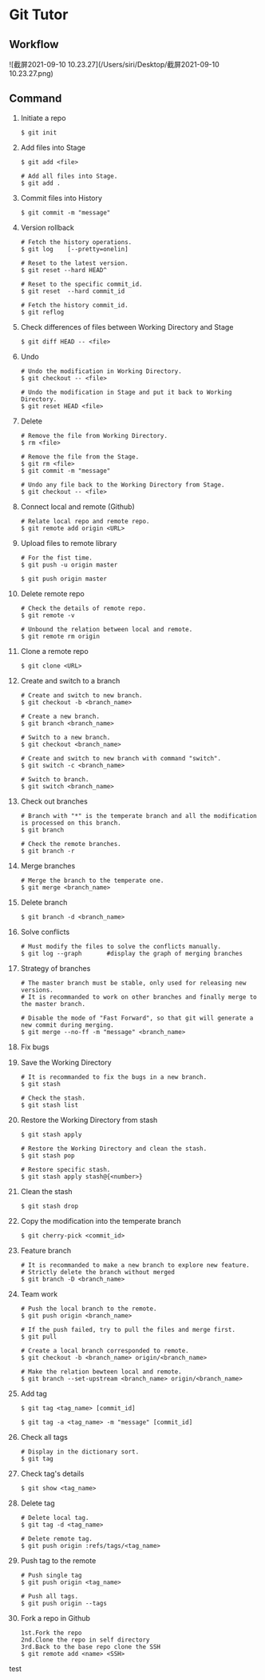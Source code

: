 # Git Tutor

## Workflow

![截屏2021-09-10 10.23.27](/Users/siri/Desktop/截屏2021-09-10 10.23.27.png)

## Command

1. Initiate a repo

   ```
   $ git init
   ```

2. Add files into Stage

   ```
   $ git add <file>
   
   # Add all files into Stage.
   $ git add .					
   ```

3. Commit files into History

   ```
   $ git commit -m "message"
   ```

4. Version rollback

   ```
   # Fetch the history operations.
   $ git log	[--pretty=onelin]
   
   # Reset to the latest version.
   $ git reset --hard HEAD^
   
   # Reset to the specific commit_id.
   $ git reset	--hard commit_id
   
   # Fetch the history commit_id.
   $ git reflog
   ```

5. Check differences of files between Working Directory and Stage

   ```
   $ git diff HEAD -- <file>
   ```

6. Undo

   ```
   # Undo the modification in Working Directory.
   $ git checkout -- <file>
   
   # Undo the modification in Stage and put it back to Working Directory.
   $ git reset HEAD <file> 
   ```

7. Delete

   ```
   # Remove the file from Working Directory.
   $ rm <file>	
   
   # Remove the file from the Stage.
   $ git rm <file>
   $ git commit -m "message"
   
   # Undo any file back to the Working Directory from Stage.
   $ git checkout -- <file> 
   ```

8. Connect local and remote (Github)

   ```
   # Relate local repo and remote repo.
   $ git remote add origin <URL>
   ```

9. Upload files to remote library

   ```
   # For the fist time.
   $ git push -u origin master
   
   $ git push origin master
   ```

10. Delete remote repo

    ```
    # Check the details of remote repo.
    $ git remote -v	
    
    # Unbound the relation between local and remote.
    $ git remote rm	origin	
    ```

11. Clone a remote repo

    ```
    $ git clone <URL>
    ```

12. Create and switch to a branch

    ```
    # Create and switch to new branch.
    $ git checkout -b <branch_name>	
    
    # Create a new branch.
    $ git branch <branch_name>
    
    # Switch to a new branch.
    $ git checkout <branch_name>	
    
    # Create and switch to new branch with command "switch".
    $ git switch -c <branch_name>	
    
    # Switch to branch.
    $ git switch <branch_name>		
    ```

13. Check out branches

    ```
    # Branch with "*" is the temperate branch and all the modification is processed on this branch.
    $ git branch 		
    
    # Check the remote branches.
    $ git branch -r		
    ```

14. Merge branches

    ```
    # Merge the branch to the temperate one.
    $ git merge <branch_name>		 	
    ```

15. Delete branch

    ```
    $ git branch -d <branch_name>
    ```

16. Solve conflicts

    ```
    # Must modify the files to solve the conflicts manually.
    $ git log --graph		#display the graph of merging branches
    ```

17. Strategy of branches

    ```
    # The master branch must be stable, only used for releasing new versions.
    # It is recommanded to work on other branches and finally merge to the master branch.
    
    # Disable the mode of "Fast Forward", so that git will generate a new commit during merging.
    $ git merge --no-ff -m "message" <branch_name>		
    ```

18. Fix bugs

19. Save the Working Directory

    ```
    # It is recommanded to fix the bugs in a new branch.
    $ git stash
    
    # Check the stash.
    $ git stash list 	
    ```

20. Restore the Working Directory from stash

    ```
    $ git stash apply
    
    # Restore the Working Directory and clean the stash.
    $ git stash pop 	
    
    # Restore specific stash.
    $ git stash apply stash@{<number>} 
    ```

21. Clean the stash

    ```
    $ git stash drop
    ```

22. Copy the modification into the temperate branch

    ```
    $ git cherry-pick <commit_id>
    ```

23. Feature branch

    ```
    # It is recommanded to make a new branch to explore new feature.
    # Strictly delete the branch without merged
    $ git branch -D <branch_name>	
    ```

24. Team work

    ```bran
    # Push the local branch to the remote.
    $ git push origin <branch_name> 
    
    # If the push failed, try to pull the files and merge first.
    $ git pull						
    
    # Create a local branch corresponded to remote.
    $ git checkout -b <branch_name> origin/<branch_name> 
    
    # Make the relation bewteen local and remote.
    $ git branch --set-upstream <branch_name> origin/<branch_name>	
    ```

25. Add tag

    ```
    $ git tag <tag_name> [commit_id]
    
    $ git tag -a <tag_name> -m "message" [commit_id]
    ```

26. Check all tags

    ```
    # Display in the dictionary sort.
    $ git tag	
    ```

27. Check tag's details

    ```
    $ git show <tag_name>
    ```

28. Delete tag

    ```
    # Delete local tag.
    $ git tag -d <tag_name>			
    
    # Delete remote tag.
    $ git push origin :refs/tags/<tag_name>	
    ```

29. Push tag to the remote

    ```
    # Push single tag
    $ git push origin <tag_name>
    
    # Push all tags.
    $ git push origin --tags		
    ```

30. Fork a repo in Github
    ```
    1st.Fork the repo
    2nd.Clone the repo in self directory
    3rd.Back to the base repo clone the SSH 
    $ git remote add <name> <SSH>
    ```

test

